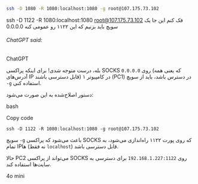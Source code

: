 
```bash
ssh -D 1080 -R 1080:localhost:1080 -g root@107.175.73.102
```

ssh -D 1122 -R 1080:localhost:1080 root@107.175.73.102 فک کنم این جا یک سویچ باید بزنیم که این ۱۱۲۲ رو عمومی کنه 0.0.0.0

###### ChatGPT said:

ChatGPT

بله، درست متوجه شدی! برای اینکه پراکسی SOCKS روی `0.0.0.0` (که یعنی همه آدرس‌های IP قابل دسترسی باشند) در کامپیوتر ۱ (PC1) در دسترس باشد، باید از سویچ `-g` استفاده کنی.

دستور اصلاح‌شده به این صورت می‌شود:

bash

Copy code

`ssh -D 1122 -R 1080:localhost:1080 -g root@107.175.73.102`

سویچ `-g` باعث می‌شود که پراکسی SOCKS که روی پورت ۱۱۲۲ راه‌اندازی می‌شود، به تمام IP‌ها (نه فقط `localhost`) قابل دسترسی باشد.

حالا PC2 می‌تواند از پراکسی SOCKS روی `192.168.1.227:1122` برای دسترسی به سایت‌ها استفاده کند.

4o mini

